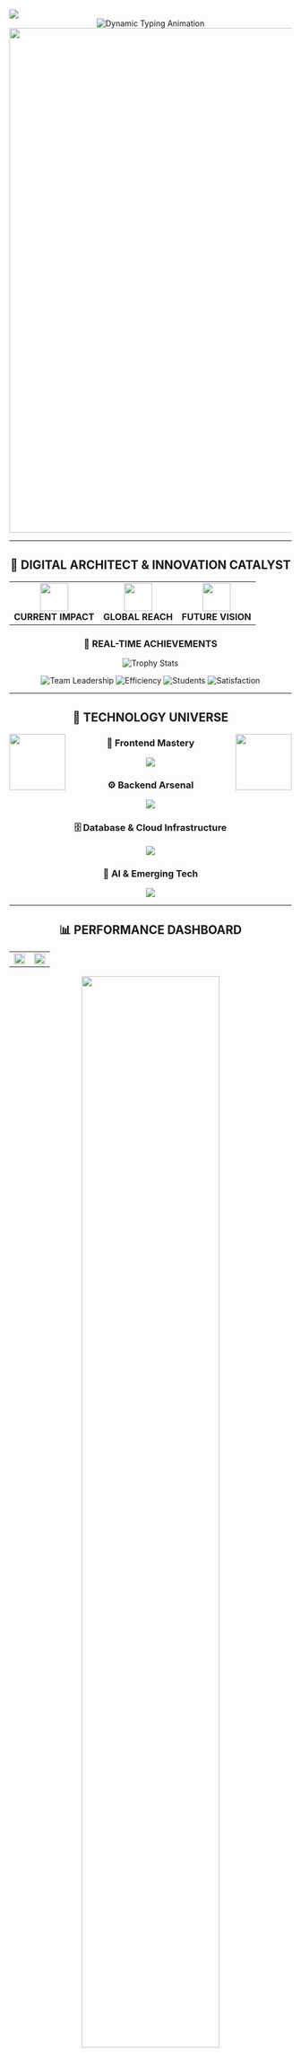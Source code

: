 # <div align="center">
  <img src="https://capsule-render.vercel.app/api?type=waving&color=gradient&customColorList=12,16,20,24&height=120&section=header&text=FAIZAN%20MATI&fontSize=40&fontColor=ffffff&animation=twinkling&fontAlignY=35&desc=Full%20Stack%20Developer%20%7C%20Team%20Lead%20%7C%20AI%20Engineer&descAlignY=55&descSize=18"/>
</div>

<div align="center">
  <img src="https://readme-typing-svg.demolab.com?font=JetBrains+Mono&weight=700&size=28&duration=2500&pause=800&color=00D9FF&center=true&vCenter=true&multiline=true&width=800&height=120&lines=Building+The+Future+With+Code;Scaling+Teams+and+Solutions;AI+and+Enterprise+Systems+Expert;Innovation+Through+Technology" alt="Dynamic Typing Animation" />
</div>

<div align="center">
  <img src="https://user-images.githubusercontent.com/74038190/212284100-561aa473-3905-4a80-b561-0d28506553ee.gif" width="900">
</div>

---

<div align="center">

## 🌟 **DIGITAL ARCHITECT & INNOVATION CATALYST**

<table>
<tr>
<td align="center">
  <img src="https://user-images.githubusercontent.com/74038190/212284087-bbe7e430-757e-4901-90bf-4cd2ce3e1852.gif" width="50">
  <br><strong>CURRENT IMPACT</strong>
</td>
<td align="center">
  <img src="https://user-images.githubusercontent.com/74038190/212284158-e840e285-664b-44d7-b79b-e264b5e54825.gif" width="50">
  <br><strong>GLOBAL REACH</strong>
</td>
<td align="center">
  <img src="https://user-images.githubusercontent.com/74038190/212284136-03988914-d899-44b4-b1d9-4eeccf656e44.gif" width="50">
  <br><strong>FUTURE VISION</strong>
</td>
</tr>
</table>

</div>

<div align="center">
  
### 🎯 **REAL-TIME ACHIEVEMENTS**

<img src="https://github-profile-trophy.vercel.app/?username=faizan-mati&theme=onestar&no-frame=true&no-bg=true&margin-w=4&column=7" alt="Trophy Stats"/>

![Team Leadership](https://img.shields.io/badge/🏢%20Team%20Size-5%20Developers-FF6B6B?style=for-the-badge&logo=users&logoColor=white)
![Efficiency](https://img.shields.io/badge/⚡%20Efficiency%20Boost-45%25-4ECDC4?style=for-the-badge&logo=trending-up&logoColor=white)
![Students](https://img.shields.io/badge/🎓%20Students%20Served-1000%2B-FFE66D?style=for-the-badge&logo=academic-cap&logoColor=black)
![Satisfaction](https://img.shields.io/badge/💎%20Client%20Satisfaction-100%25-A8E6CF?style=for-the-badge&logo=heart&logoColor=black)

</div>

---

<div align="center">

## 🚀 **TECHNOLOGY UNIVERSE**

<img src="https://user-images.githubusercontent.com/74038190/212257454-16e3712e-945a-4ca2-b238-408ad0bf87e6.gif" width="100" align="right">
<img src="https://user-images.githubusercontent.com/74038190/212257472-08e52665-c503-4bd9-aa20-f5a4dae769b5.gif" width="100" align="left">

### **🎨 Frontend Mastery**
<p align="center">
  <img src="https://skillicons.dev/icons?i=html,css,js,ts,react,nextjs,tailwind,bootstrap,figma&theme=dark" />
</p>

### **⚙️ Backend Arsenal**
<p align="center">
  <img src="https://skillicons.dev/icons?i=cs,dotnet,php,nodejs,python,java,express&theme=dark" />
</p>

### **🗄️ Database & Cloud Infrastructure**
<p align="center">
  <img src="https://skillicons.dev/icons?i=mysql,postgresql,firebase,mongodb,aws,docker,git,github&theme=dark" />
</p>

### **🤖 AI & Emerging Tech**
<p align="center">
  <img src="https://skillicons.dev/icons?i=tensorflow,pytorch,opencv,sklearn&theme=dark" />
</p>

</div>

---

<div align="center">

## 📊 **PERFORMANCE DASHBOARD**

<table align="center">
<tr>
<td width="50%">
  <img src="https://github-readme-stats.vercel.app/api?username=faizan-mati&show_icons=true&theme=tokyonight&hide_border=true&bg_color=0D1117,1a1a2e,16213e&title_color=00D9FF&icon_color=FFD700&text_color=FFFFFF&ring_color=00D9FF" width="100%" />
</td>
<td width="50%">
  <img src="https://github-readme-stats.vercel.app/api/top-langs/?username=faizan-mati&layout=compact&theme=tokyonight&hide_border=true&bg_color=0D1117,1a1a2e,16213e&title_color=00D9FF&text_color=FFFFFF" width="100%" />
</td>
</tr>
</table>

<img src="https://github-readme-streak-stats.herokuapp.com/?user=faizan-mati&theme=tokyonight&hide_border=true&background=0D1117,1a1a2e,16213e&stroke=00D9FF&ring=FFD700&fire=FF6B6B&currStreakLabel=00D9FF&sideLabels=FFFFFF" width="70%" />

<img src="https://github-readme-activity-graph.vercel.app/graph?username=faizan-mati&bg_color=0D1117&color=00D9FF&line=FFD700&point=FF6B6B&area=true&hide_border=true" width="100%"/>

</div>

---

<div align="center">

## 🏆 **SIGNATURE PROJECTS**

<table>
<tr>
<td width="33%">

### 🌐 **DIGITAL PORTFOLIO**
<img src="https://user-images.githubusercontent.com/74038190/212257467-871d32b7-e401-42e8-a166-fcfd7baa4c6b.gif" width="30" align="right">

![React](https://img.shields.io/badge/React-20232A?style=flat-square&logo=react&logoColor=61DAFB)
![TypeScript](https://img.shields.io/badge/TypeScript-007ACC?style=flat-square&logo=typescript&logoColor=white)
![Tailwind](https://img.shields.io/badge/Tailwind-38B2AC?style=flat-square&logo=tailwind-css&logoColor=white)

**🎯 Impact:** 65% lead conversion  
**✨ Features:** 3D animations, AI chatbot

[![Live](https://img.shields.io/badge/🚀%20LIVE-00D9FF?style=flat-square&logo=vercel)](https://faizan-mati.github.io/MyPortfolio/)

</td>
<td width="33%">

### 🏫 **SMART INSTITUTE ERP**
<img src="https://user-images.githubusercontent.com/74038190/212257460-738ff738-247f-4445-a718-cdd0ca76e2db.gif" width="30" align="right">

![C#](https://img.shields.io/badge/C%23-239120?style=flat-square&logo=c-sharp&logoColor=white)
![.NET](https://img.shields.io/badge/.NET-5C2D91?style=flat-square&logo=.net&logoColor=white)
![SQL Server](https://img.shields.io/badge/SQL%20Server-CC2927?style=flat-square&logo=microsoft-sql-server&logoColor=white)

**🎯 Impact:** 1000+ students managed  
**✨ Achievement:** 60% efficiency boost

[![Demo](https://img.shields.io/badge/📱%20DEMO-FFD700?style=flat-square&logo=youtube)](#)

</td>
<td width="33%">

### 🤖 **AI AUTOMATION SUITE**
<img src="https://user-images.githubusercontent.com/74038190/212257465-7ce8d493-cac5-494e-982a-5a9deb852c4b.gif" width="30" align="right">

![Python](https://img.shields.io/badge/Python-3776AB?style=flat-square&logo=python&logoColor=white)
![TensorFlow](https://img.shields.io/badge/TensorFlow-FF6F00?style=flat-square&logo=tensorflow&logoColor=white)
![FastAPI](https://img.shields.io/badge/FastAPI-005571?style=flat-square&logo=fastapi)

**🎯 Impact:** 80% task automation  
**✨ Features:** ML models, API gateway

[![Code](https://img.shields.io/badge/⚡%20CODE-FF6B6B?style=flat-square&logo=github)](#)

</td>
</tr>
</table>

</div>

---

<div align="center">

## 🛣️ **EVOLUTION TIMELINE**

<img src="https://user-images.githubusercontent.com/74038190/212284100-561aa473-3905-4a80-b561-0d28506553ee.gif" width="800">

```mermaid
timeline
    title Faizan's Tech Journey
    
    2021 : Diploma in CIT (MITI)
         : Programming Foundation
         : First Hello World
    
    2022 : Web Development Bootcamp
         : MERN Stack Mastery
         : Freelance Projects
    
    2023 : Advanced Frameworks
         : Team Collaboration
         : Enterprise Solutions
    
    2024 : Web Developer @ Hunar Foundation
         : Institute Management System
         : 500+ Students Impact
    
    2025 : Software Engineer & Team Lead
         : Founded EVO TECH STUDIO
         : AI Engineering Certification
         : Presidential Initiative
```

</div>

---

<div align="center">

## 🎯 **CURRENT MISSION**

<table>
<tr>
<td align="center" width="25%">
  <img src="https://user-images.githubusercontent.com/74038190/212257468-1e9a91f1-b626-4baa-b15d-5c385dfa7ed2.gif" width="80">
  <br><strong>🤖 AI & ML Engineering</strong>
  <br><sub>Deep Learning • Neural Networks</sub>
</td>
<td align="center" width="25%">
  <img src="https://user-images.githubusercontent.com/74038190/212257454-16e3712e-945a-4ca2-b238-408ad0bf87e6.gif" width="80">
  <br><strong>🏢 ERP Systems</strong>
  <br><sub>Enterprise Solutions • Scalability</sub>
</td>
<td align="center" width="25%">
  <img src="https://user-images.githubusercontent.com/74038190/212257472-08e52665-c503-4bd9-aa20-f5a4dae769b5.gif" width="80">
  <br><strong>👥 Team Leadership</strong>
  <br><sub>Agile • DevOps • Mentoring</sub>
</td>
<td align="center" width="25%">
  <img src="https://user-images.githubusercontent.com/74038190/212257467-871d32b7-e401-42e8-a166-fcfd7baa4c6b.gif" width="80">
  <br><strong>🚀 Startup Growth</strong>
  <br><sub>Innovation • Strategy • Scaling</sub>
</td>
</tr>
</table>

</div>

---

<div align="center">

## 🌐 **CONNECT WITH THE FUTURE**

<img src="https://user-images.githubusercontent.com/74038190/212284100-561aa473-3905-4a80-b561-0d28506553ee.gif" width="900">

<table>
<tr>
<td align="center" width="20%">
  <a href="https://linkedin.com/in/faizan-mati">
    <img src="https://user-images.githubusercontent.com/74038190/235294012-0a55e343-37ad-4b0f-924f-c8431d9d2483.gif" width="80">
    <br><strong>LinkedIn</strong>
  </a>
</td>
<td align="center" width="20%">
  <a href="mailto:faizanmatee@gmail.com">
    <img src="https://user-images.githubusercontent.com/74038190/235294061-de5c384e-77da-4a25-be85-5d3f51746927.gif" width="80">
    <br><strong>Email</strong>
  </a>
</td>
<td align="center" width="20%">
  <a href="https://faizan-mati.github.io/MyPortfolio/">
    <img src="https://user-images.githubusercontent.com/74038190/235294019-40007353-6219-4ec5-b661-b3c35136dd0b.gif" width="80">
    <br><strong>Portfolio</strong>
  </a>
</td>
<td align="center" width="20%">
  <a href="https://wa.me/923243354583">
    <img src="https://user-images.githubusercontent.com/74038190/235294015-47144047-25ab-417c-af1b-6746820a20ff.gif" width="80">
    <br><strong>WhatsApp</strong>
  </a>
</td>
<td align="center" width="20%">
  <a href="https://github.com/faizan-mati">
    <img src="https://user-images.githubusercontent.com/74038190/235294010-ec412ef5-e3da-4efa-b1d4-0ab4d4638755.gif" width="80">
    <br><strong>GitHub</strong>
  </a>
</td>
</tr>
</table>

</div>

---

<div align="center">

### 💫 **"Innovation distinguishes between a leader and a follower"**

<img src="https://user-images.githubusercontent.com/74038190/212284158-e840e285-664b-44d7-b79b-e264b5e54825.gif" width="400">

![Profile Views](https://komarev.com/ghpvc/?username=faizan-mati&style=for-the-badge&color=00D9FF&label=PROFILE+VIEWS)
![Followers](https://img.shields.io/github/followers/faizan-mati?style=for-the-badge&color=FFD700&logo=github&label=FOLLOWERS)
![Stars](https://img.shields.io/github/stars/faizan-mati?style=for-the-badge&color=FF6B6B&logo=star&label=TOTAL+STARS)

<br>

### 🚀 **OPEN FOR COLLABORATION**
**Enterprise Solutions • AI Projects • Startup Ventures**

<img src="https://readme-typing-svg.demolab.com?font=JetBrains+Mono&size=16&duration=3000&pause=1000&color=00D9FF&center=true&vCenter=true&width=600&lines=Let's+build+something+extraordinary+together!;Turning+ideas+into+digital+reality;Always+ready+for+the+next+challenge" alt="Collaboration Invite" />

</div>

<img src="https://capsule-render.vercel.app/api?type=waving&color=gradient&customColorList=12,16,20,24&height=100&section=footer&animation=twinkling"/>

---

<div align="center">
  <img src="https://user-images.githubusercontent.com/74038190/212284136-03988914-d899-44b4-b1d9-4eeccf656e44.gif" width="50">
  <br>
  <sub><strong>⭐ Star this profile if you found it inspiring!</strong></sub>
</div>
